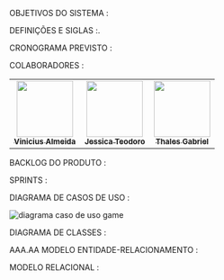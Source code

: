 OBJETIVOS DO SISTEMA :








DEFINIÇÕES E SIGLAS :.









CRONOGRAMA PREVISTO :









COLABORADORES :
<!-- ALL-CONTRIBUTORS-LIST:START - Do not remove or modify this section -->
<!-- prettier-ignore-start -->
<!-- markdownlint-disable -->
<table>
  <tr>
    <td align="center"><a href="https://github.com/euovinicius"><img src="https://avatars.githubusercontent.com/u/89489025?v=4" width="100px;" alt=""/><br /><sub><b>Vinicius Almeida</b></sub></td>
    <td align="center"><a href="https://github.com/JessicaTeodoroM"><img src="https://avatars.githubusercontent.com/u/91223969?v=4" width="100px;" alt=""/><br /><sub><b>Jessica Teodoro</b></sub></td>
    <td align="center"><a href="https://github.com/thalesgfelix"><img src="https://avatars.githubusercontent.com/u/90735076?v=4" width="100px;" alt=""/><br /><sub><b>Thales Gabriel</b></sub></td>
<table
<!-- markdownlint-restore -->
<!-- prettier-ignore-end -->
    
<!-- ALL-CONTRIBUTORS-LIST:END -->









BACKLOG DO PRODUTO :









SPRINTS :









DIAGRAMA DE CASOS DE USO :














![diagrama caso de uso game](https://user-images.githubusercontent.com/90735076/144952998-e34a61fe-f9f4-4fe6-a1b7-0cce02bbf4a3.jpg)








DIAGRAMA DE CLASSES :








AAA.AA
MODELO ENTIDADE-RELACIONAMENTO :









MODELO RELACIONAL :
